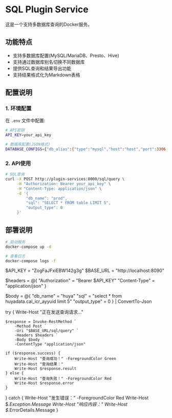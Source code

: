 # SQL Plugin Service

这是一个支持多数据库查询的Docker服务。

## 功能特点
- 支持多数据库配置(MySQL/MariaDB、Presto、Hive)
- 支持通过数据库别名切换不同数据库
- 提供SQL查询和结果导出功能
- 支持结果格式化为Markdown表格

## 配置说明

### 1. 环境配置
在 `.env` 文件中配置:
```bash
# API密钥
API_KEY=your_api_key

# 数据库配置(JSON格式)
DATABASE_CONFIGS={"db_alias":{"type":"mysql","host":"host","port":3306,"user":"user","password":"pass"}}
```

### 2. API使用
```bash
# SQL查询
curl -X POST http://plugin-services:8000/sql/query \
     -H "Authorization: Bearer your_api_key" \
     -H "Content-Type: application/json" \
     -d '{
         "db_name": "prod",
         "sql": "SELECT * FROM table LIMIT 5",
         "output_type": 0
     }'
```

## 部署说明
```bash
# 启动服务
docker-compose up -d

# 查看日志
docker-compose logs -f
```



$API_KEY = "ZogFaJFxiEBW142g3g"
$BASE_URL = "http://localhost:8090"

$headers = @{
    "Authorization" = "Bearer $API_KEY"
    "Content-Type" = "application/json"
}

$body = @{
    "db_name" = "huya"
    "sql" = "select * from huyadata.cal_icr_ayyuid limit 5"
    "output_type" = 0
} | ConvertTo-Json

try {
    Write-Host "正在发送查询请求..."
    
    $response = Invoke-RestMethod `
        -Method Post `
        -Uri "$BASE_URL/sql/query" `
        -Headers $headers `
        -Body $body `
        -ContentType "application/json"
    
    if ($response.success) {
        Write-Host "查询成功！" -ForegroundColor Green
        Write-Host "查询结果："
        Write-Host $response.result
    } else {
        Write-Host "查询失败！" -ForegroundColor Red
        Write-Host $response.error
    }
} catch {
    Write-Host "发生错误：" -ForegroundColor Red
    Write-Host $_.Exception.Message
    Write-Host "响应内容："
    Write-Host $_.ErrorDetails.Message
}